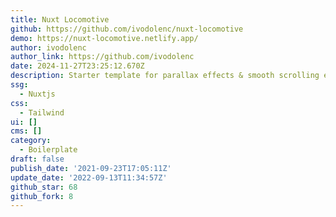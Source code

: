 ```yaml
---
title: Nuxt Locomotive
github: https://github.com/ivodolenc/nuxt-locomotive
demo: https://nuxt-locomotive.netlify.app/
author: ivodolenc
author_link: https://github.com/ivodolenc
date: 2024-11-27T23:25:12.670Z
description: Starter template for parallax effects & smooth scrolling experience.
ssg:
  - Nuxtjs
css:
  - Tailwind
ui: []
cms: []
category:
  - Boilerplate
draft: false
publish_date: '2021-09-23T17:05:11Z'
update_date: '2022-09-13T11:34:57Z'
github_star: 68
github_fork: 8
---
```

